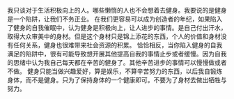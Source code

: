 我只谈对于生活积极向上的人。哪些懒惰的人也不会想着去健身。我要说的是健身是一个陷阱，让我们不务正业。
在我们更容易可以成为创造者的年纪，如果陷入了健身的自我催眠中，认为健身是积极向上，让人进步的事情。是自己付出汗水，取得大众审美中的身材。但是这个身材只是锦上添花的东西，个人的价值和身材没有任何关系，健身也很难带来社会资源的积累。
恰恰相反，当你陷入健身的自我满足的陷阱中，很有可能导致想开展其他提高自我的事情止步或者缓慢。因为自我的思绪中认为我自己每天都在辛苦的健身了。其他辛苦进步的事情可以慢慢做或者不做。
健身只能当做兴趣爱好，算是娱乐，不算辛苦努力的东西，以后我自锻炼身体，而不是健身。只为了保持身体的一个健康即可。不要为了身材去做出牺牲与努力。